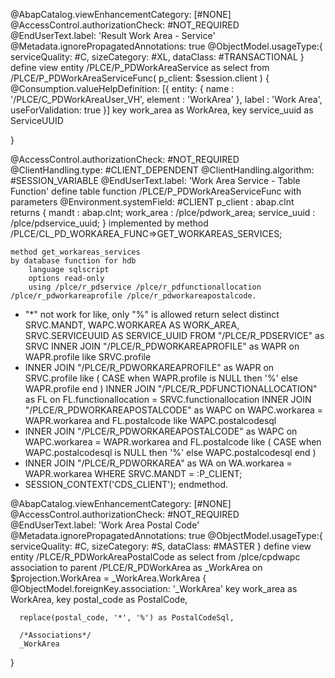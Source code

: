 @AbapCatalog.viewEnhancementCategory: [#NONE]
@AccessControl.authorizationCheck: #NOT_REQUIRED
@EndUserText.label: 'Result Work Area - Service'
@Metadata.ignorePropagatedAnnotations: true
@ObjectModel.usageType:{
  serviceQuality: #C,
  sizeCategory: #XL,
  dataClass: #TRANSACTIONAL
}
define view entity /PLCE/P_PDWorkAreaService
  as select from /PLCE/P_PDWorkAreaServiceFunc( p_client: $session.client )
{
      @Consumption.valueHelpDefinition: [{
            entity: {
              name    : '/PLCE/C_PDWorkAreaUser_VH',
              element : 'WorkArea'
            },
            label     : 'Work Area',
            useForValidation: true
          }]
  key work_area    as WorkArea,
  key service_uuid as ServiceUUID

}

@AccessControl.authorizationCheck: #NOT_REQUIRED
@ClientHandling.type: #CLIENT_DEPENDENT
@ClientHandling.algorithm: #SESSION_VARIABLE
@EndUserText.label: 'Work Area Service - Table Function'
define table function /PLCE/P_PDWorkAreaServiceFunc
  with parameters
    @Environment.systemField: #CLIENT
    p_client : abap.clnt
returns
{
  mandt        : abap.clnt;
  work_area    : /plce/pdwork_area;
  service_uuid : /plce/pdservice_uuid;
}
implemented by method
  /PLCE/CL_PD_WORKAREA_FUNC=>GET_WORKAREAS_SERVICES;

    method get_workareas_services
    by database function for hdb
        language sqlscript
        options read-only
        using /plce/r_pdservice /plce/r_pdfunctionallocation /plce/r_pdworkareaprofile /plce/r_pdworkareapostalcode.
*   "*" not work for like, only "%" is allowed
    return select distinct SRVC.MANDT, WAPC.WORKAREA AS WORK_AREA, SRVC.SERVICEUUID AS SERVICE_UUID
    FROM "/PLCE/R_PDSERVICE" as SRVC
    INNER JOIN "/PLCE/R_PDWORKAREAPROFILE" as WAPR on WAPR.profile like SRVC.profile
*    INNER JOIN "/PLCE/R_PDWORKAREAPROFILE" as WAPR on SRVC.profile like ( CASE when WAPR.profile is NULL then '%' else WAPR.profile end )
    INNER JOIN "/PLCE/R_PDFUNCTIONALLOCATION" as FL on FL.functionallocation = SRVC.functionallocation
    INNER JOIN "/PLCE/R_PDWORKAREAPOSTALCODE" as WAPC on WAPC.workarea = WAPR.workarea and FL.postalcode like WAPC.postalcodesql
*    INNER JOIN "/PLCE/R_PDWORKAREAPOSTALCODE" as WAPC on WAPC.workarea = WAPR.workarea and FL.postalcode like ( CASE when WAPC.postalcodesql is NULL then '%' else WAPC.postalcodesql end )
*    INNER JOIN "/PLCE/R_PDWORKAREA" as WA on WA.workarea = WAPR.workarea
    WHERE SRVC.MANDT = :P_CLIENT;
*    SESSION_CONTEXT('CDS_CLIENT');
  endmethod.


@AbapCatalog.viewEnhancementCategory: [#NONE]
@AccessControl.authorizationCheck: #NOT_REQUIRED
@EndUserText.label: 'Work Area Postal Code'
@Metadata.ignorePropagatedAnnotations: true
@ObjectModel.usageType:{
  serviceQuality: #C,
  sizeCategory: #S,
  dataClass: #MASTER
}
define view entity /PLCE/R_PDWorkAreaPostalCode
  as select from /plce/cpdwapc
  association to parent /PLCE/R_PDWorkArea as _WorkArea on $projection.WorkArea = _WorkArea.WorkArea
{
      @ObjectModel.foreignKey.association: '_WorkArea'
  key work_area                      as WorkArea,
  key postal_code                    as PostalCode,

      replace(postal_code, '*', '%') as PostalCodeSql,

      /*Associations*/
      _WorkArea
}
